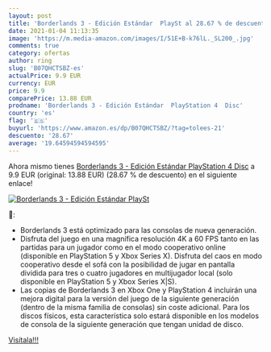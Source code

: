 ```yaml
---
layout: post
title: 'Borderlands 3 - Edición Estándar  PlaySt al 28.67 % de descuento'
date: 2021-01-04 11:13:35
image: 'https://m.media-amazon.com/images/I/51E+B-k76lL._SL200_.jpg'
comments: true
category: ofertas
author: ring
slug: 'B07QHCTSBZ-es'
actualPrice: 9.9 EUR
currency: EUR
price: 9.9
comparePrice: 13.88 EUR
prodname: 'Borderlands 3 - Edición Estándar  PlayStation 4  Disc'
country: 'es'
flag: '🇪🇸'
buyurl: 'https://www.amazon.es/dp/B07QHCTSBZ/?tag=tolees-21'
descuento: '28.67'
average: '19.64594594594595'
---
```


Ahora mismo tienes [Borderlands 3 - Edición Estándar  PlayStation 4  Disc](https://www.amazon.es/dp/B07QHCTSBZ/?tag=tolees-21) a 9.9 EUR (original: 13.88 EUR) (28.67 %  de descuento) en el siguiente enlace!

[![Borderlands 3 - Edición Estándar  PlaySt](https://m.media-amazon.com/images/I/51E+B-k76lL._SL200_.jpg)](https://www.amazon.es/dp/B07QHCTSBZ/?tag=tolees-21)

🔎:

- Borderlands 3 está optimizado para las consolas de nueva generación.
- Disfruta del juego en una magnífica resolución 4K a 60 FPS tanto en las partidas para un jugador como en el modo cooperativo online (disponible en PlayStation 5 y Xbox Series X). Disfruta del caos en modo cooperativo desde el sofá con la posibilidad de jugar en pantalla dividida para tres o cuatro jugadores en multijugador local (solo disponible en PlayStation 5 y Xbox Series X|S).
- Las copias de Borderlands 3 en Xbox One y PlayStation 4 incluirán una mejora digital para la versión del juego de la siguiente generación (dentro de la misma familia de consolas) sin coste adicional. Para los discos físicos, esta característica solo estará disponible en los modelos de consola de la siguiente generación que tengan unidad de disco.

[Visítala!!!](https://www.amazon.es/dp/B07QHCTSBZ/?tag=tolees-21)
